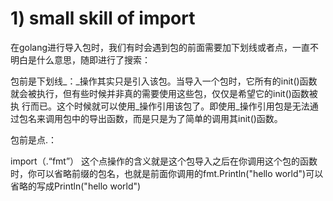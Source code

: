 
# 1) small skill of import
在golang进行导入包时，我们有时会遇到包的前面需要加下划线或者点，一直不明白是什么意思，随即进行了搜索：

包前是下划线_：_操作其实只是引入该包。当导入一个包时，它所有的init()函数就会被执行，但有些时候并非真的需要使用这些包，仅仅是希望它的init()函数被执 行而已。这个时候就可以使用_操作引用该包了。即使用_操作引用包是无法通过包名来调用包中的导出函数，而是只是为了简单的调用其init()函数。

包前是点.：

import（.“fmt”）
这个点操作的含义就是这个包导入之后在你调用这个包的函数时，你可以省略前缀的包名，也就是前面你调用的fmt.Println("hello world")可以省略的写成Println("hello world")
